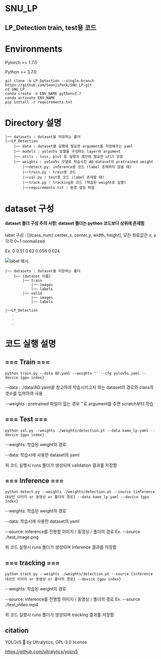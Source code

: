# SNU_LP
## LP_Detection train, test용 코드

# Environments
Pytorch >= 1.7.0

Python >= 3.7.0

```
git clone -b LP_Detection --single-branch https://github.com/SeonjiPark/SNU_LP.git
cd SNU_LP
conda create -n ENV_NAME python=3.7
conda activate ENV_NAME
pip install -r requirements.txt
```

# Directory 설명

```
|── datasets : dataset을 저장하는 폴더
|──LP_Detection
    |── data : dataset별 실행에 필요한 argument를 지정해주는 yaml
    |── models : yolov5s 모델을 구성하는 layer와 argument
    |── utils : loss, plot 등 실행과 계산에 필요한 util 모음
    |── weights : yolov5s 모델로 학습시킨 AD dataset의 pretrained weight
        |──detect.py: inference용 코드 (label 존재하지 않을 때)
        |──train.py : train용 코드
        |──val.py : test용 코드 (label 존재할 때)
        |──track.py : tracking용 코드 (학습된 weight로 실행)
        |──requirements.txt : 환경 설정 파일
```



# dataset 구성

#### dataset 폴더 구성 주의 사항: dataset 폴더는 python 코드보다 상위에 존재함
label 구성 : [{lcass_num} center_x, center_y, width, height], 모든 좌료값은 x, y 각각 0~1 normalized

Ex. 0 0.51 0.62 0.056 0.024

![label 예시](https://user-images.githubusercontent.com/57519896/190067910-68865098-1fb7-43eb-9d53-f307adce4527.png)


```
|── datasets : dataset을 저장하는 폴더
    |── {dataset 이름}
        |── train
            |── images
            |── labels
        |── valid
            |── images
            |── labels
  
|──LP_Detection
   .
   .
   .

```

# 코드 실행 설명
## === Train ===
```
python train.py --data AD.yaml --weights '' --cfg yolov5s.yaml --device {gpu index}
```
--data : ./data/AD.yaml을 참고하여 학습시키고자 하는 dataset의 경로와 class의 갯수를 입력하여 사용

--weights : pretrained 파일이 없는 경우 ''로 argument를 주면 scratch부터 학습


## === Test ===
```
python val.py --weights ./weights/detection.pt --data kamo_lp.yaml --device {gpu index}
```
--weights: 학습된 weight의 경로

--data: 학습시에 사용한 dataset의 yaml


위 코드 실행시 runs 폴더가 생성되며 validation 결과를 저장함


## === Inference ===
```
python detect.py --weights ./weights/detection.pt --source {inference 대상인 이미지 or 동영상 or 폴더의 경로} --data kamo_lp.yaml --device {gpu index}
```
--weights: 학습된 weight의 경로

--data: 학습시에 사용한 dataset의 yaml

--source: inference를 진행할 이미지 / 동영상 / 폴더의 경로 Ex. --source ./test_image.png

위 코드 실행시 runs 폴더가 생성되며 inference 결과를 저장함


## === tracking ===
```
python track.py --weights ./weights/detection.pt --source {inference 대상인 이미지 or 동영상 or 폴더의 경로} --device {gpu index}
```
--weights: 학습된 weight의 경로

--source: inference를 진행할 이미지 / 동영상 / 폴더의 경로 Ex. --source ./test_video.mp4

위 코드 실행시 runs 폴더가 생성되며 tracking 결과를 저장함



## citation 

YOLOv5 🚀 by Ultralytics, GPL-3.0 license

https://github.com/ultralytics/yolov5
